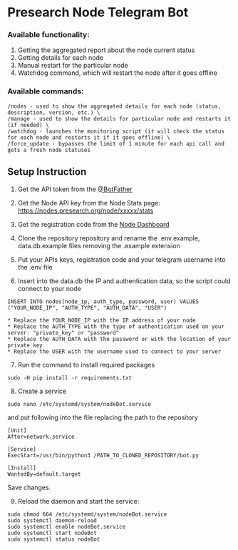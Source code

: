 # Presearch Node Telegram Bot

### Available functionality:
1. Getting the aggregated report about the node current status
2. Getting details for each node
3. Manual restart for the particular node
4. Watchdog command, which will restart the node after it goes offline

### Available commands:
```
/nodes - used to show the aggregated details for each node (status, description, version, etc.) \
/manage - used to show the details for particular node and restarts it (if needed) \
/watchdog - launches the monitoring script (it will check the status for each node and restarts it if it goes offline) \
/force_update - bypasses the limit of 1 minute for each api call and gets a fresh node statuses
```

## Setup Instruction

1. Get the API token from the [@BotFather](https://t.me/BotFather)
2. Get the Node API key from the Node Stats page: https://nodes.presearch.org/node/xxxxx/stats
3. Get the registration code from the [Node Dashboard](https://nodes.presearch.org/dashboard)

4. Clone the repository repository and rename the .env.example, data.db.example files removing the .example extension
5. Put your APIs keys, registration code and your telegram username into the .env file
6. Insert into the data.db the IP and authentication data, so the script could connect to your node

```
INSERT INTO nodes(node_ip, auth_type, password, user) VALUES ("YOUR_NODE_IP", "AUTH_TYPE", "AUTH_DATA", "USER")    
``` 
    * Replace the YOUR_NODE_IP with the IP address of your node
    * Replace the AUTH_TYPE with the type of authentication used on your server: "private_key" or "password" 
    * Replace the AUTH_DATA with the password or with the location of your private key
    * Replace the USER with the username used to connect to your server

7. Run the command to install required packages
```
sudo -H pip install -r requirements.txt
```
8. Create a service
```
sudo nano /etc/systemd/system/nodeBot.service
```
and put following into the file replacing the path to the repository
```
[Unit]
After=network.service

[Service]
ExecStart=/usr/bin/python3 /PATH_TO_CLONED_REPOSITORY/bot.py

[Install]
WantedBy=default.target
```
Save changes.

9. Reload the daemon and start the service:
```
sudo chmod 664 /etc/systemd/system/nodeBot.service
sudo systemctl daemon-reload
sudo systemctl enable nodeBot.service
sudo systemctl start nodeBot
sudo systemctl status nodeBot
```
